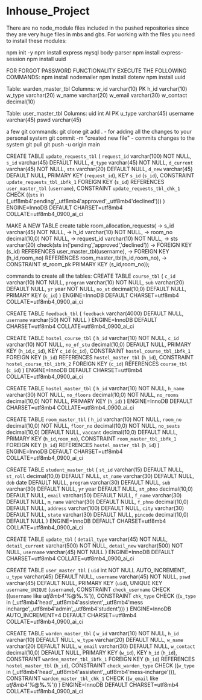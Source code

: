 # Inhouse_Project
There are no node_module files included in the pushed repositories since they are very huge files in mbs and gbs.
For working with the files you need to install these modules:

npm init -y
npm install express mysql body-parser
npm install express-session
npm install uuid

FOR FORGOT PASSWORD FUNCTIONALITY EXECUTE THE FOLLOWING COMMANDS:
npm install nodemailer
npm install dotenv
npm install uuid

Table: warden_master_tbl
Columns:
w_id varchar(10) PK 
h_id varchar(10) 
w_type varchar(20) 
w_name varchar(20) 
w_email varchar(30) 
w_contact decimal(10)

Table: user_master_tbl
Columns:
uid int AI PK 
u_type varchar(45) 
username varchar(45) 
pswd varchar(45)

a few git commands:
git clone <link of the code>
git add . - for adding all the changes to your personal system
git commit -m "created new file" - commits changes to the system 
git pull 
git push -u origin main


CREATE TABLE `update_requests_tbl` (
  `request_id` varchar(100) NOT NULL,
  `s_id` varchar(45) DEFAULT NULL,
  `d_type` varchar(45) NOT NULL,
  `d_current` varchar(45) NOT NULL,
  `sts` varchar(20) DEFAULT NULL,
  `d_new` varchar(45) DEFAULT NULL,
  PRIMARY KEY (`request_id`),
  KEY `s_id` (`s_id`),
  CONSTRAINT `update_requests_tbl_ibfk_1` FOREIGN KEY (`s_id`) REFERENCES `user_master_tbl` (`username`),
  CONSTRAINT `update_requests_tbl_chk_1` CHECK ((`sts` in (_utf8mb4'pending',_utf8mb4'approved',_utf8mb4'declined')))
) ENGINE=InnoDB DEFAULT CHARSET=utf8mb4 COLLATE=utf8mb4_0900_ai_ci

MAKE A NEW TABLE
create table room_allocation_requests(
    -> s_id varchar(45) NOT NULL,
    -> h_id varchar(10) NOT NULL,
    -> room_no decimal(10,0) NOT NULL,
    -> request_id varchar(10) NOT NULL,
    -> sts varchar(20) check(sts in('pending','approved','declined'))
    -> FOREIGN KEY (s_id) REFERENCES user_master_tbl(username),
    -> FOREIGN KEY (h_id,room_no) REFERENCES room_master_tbl(h_id,room_no),
    -> CONSTRAINT st_room_pk PRIMARY KEY (s_id,room_no));


commands to create all the tables:
CREATE TABLE `course_tbl` (
  `c_id` varchar(10) NOT NULL,
  `program` varchar(10) NOT NULL,
  `sub` varchar(20) DEFAULT NULL,
  `yr` year NOT NULL,
  `no_st` decimal(10,0) DEFAULT NULL,
  PRIMARY KEY (`c_id`)
) ENGINE=InnoDB DEFAULT CHARSET=utf8mb4 COLLATE=utf8mb4_0900_ai_ci

CREATE TABLE `feedback_tbl` (
  `feedback` varchar(4000) DEFAULT NULL,
  `username` varchar(50) NOT NULL
) ENGINE=InnoDB DEFAULT CHARSET=utf8mb4 COLLATE=utf8mb4_0900_ai_ci

CREATE TABLE `hostel_course_tbl` (
  `h_id` varchar(10) NOT NULL,
  `c_id` varchar(10) NOT NULL,
  `no_of_stu` decimal(10,0) DEFAULT NULL,
  PRIMARY KEY (`h_id`,`c_id`),
  KEY `c_id` (`c_id`),
  CONSTRAINT `hostel_course_tbl_ibfk_1` FOREIGN KEY (`h_id`) REFERENCES `hostel_master_tbl` (`h_id`),
  CONSTRAINT `hostel_course_tbl_ibfk_2` FOREIGN KEY (`c_id`) REFERENCES `course_tbl` (`c_id`)
) ENGINE=InnoDB DEFAULT CHARSET=utf8mb4 COLLATE=utf8mb4_0900_ai_ci

CREATE TABLE `hostel_master_tbl` (
  `h_id` varchar(10) NOT NULL,
  `h_name` varchar(30) NOT NULL,
  `no_floors` decimal(10,0) NOT NULL,
  `no_rooms` decimal(10,0) NOT NULL,
  PRIMARY KEY (`h_id`)
) ENGINE=InnoDB DEFAULT CHARSET=utf8mb4 COLLATE=utf8mb4_0900_ai_ci


CREATE TABLE `room_master_tbl` (
  `h_id` varchar(10) NOT NULL,
  `room_no` decimal(10,0) NOT NULL,
  `floor_no` decimal(10,0) NOT NULL,
  `no_seats` decimal(10,0) DEFAULT NULL,
  `vaccant` decimal(10,0) DEFAULT NULL,
  PRIMARY KEY (`h_id`,`room_no`),
  CONSTRAINT `room_master_tbl_ibfk_1` FOREIGN KEY (`h_id`) REFERENCES `hostel_master_tbl` (`h_id`)
) ENGINE=InnoDB DEFAULT CHARSET=utf8mb4 COLLATE=utf8mb4_0900_ai_ci

CREATE TABLE `student_master_tbl` (
  `st_id` varchar(15) DEFAULT NULL,
  `st_roll` decimal(10,0) DEFAULT NULL,
  `st_name` varchar(30) DEFAULT NULL,
  `dob` date DEFAULT NULL,
  `program` varchar(30) DEFAULT NULL,
  `sub` varchar(30) DEFAULT NULL,
  `yr` year DEFAULT NULL,
  `st_phno` decimal(10,0) DEFAULT NULL,
  `email` varchar(50) DEFAULT NULL,
  `f_name` varchar(30) DEFAULT NULL,
  `m_name` varchar(30) DEFAULT NULL,
  `f_phno` decimal(10,0) DEFAULT NULL,
  `address` varchar(100) DEFAULT NULL,
  `city` varchar(30) DEFAULT NULL,
  `state` varchar(30) DEFAULT NULL,
  `pincode` decimal(10,0) DEFAULT NULL
) ENGINE=InnoDB DEFAULT CHARSET=utf8mb4 COLLATE=utf8mb4_0900_ai_ci

CREATE TABLE `update_tbl` (
  `detail_type` varchar(45) NOT NULL,
  `detail_current` varchar(500) NOT NULL,
  `detail_new` varchar(500) NOT NULL,
  `username` varchar(45) NOT NULL
) ENGINE=InnoDB DEFAULT CHARSET=utf8mb4 COLLATE=utf8mb4_0900_ai_ci

CREATE TABLE `user_master_tbl` (
  `uid` int NOT NULL AUTO_INCREMENT,
  `u_type` varchar(45) DEFAULT NULL,
  `username` varchar(45) NOT NULL,
  `pswd` varchar(45) DEFAULT NULL,
  PRIMARY KEY (`uid`),
  UNIQUE KEY `username_UNIQUE` (`username`),
  CONSTRAINT `check_username` CHECK ((`username` like _utf8mb4'%_@__%.__%')),
  CONSTRAINT `chk_type` CHECK ((`u_type` in (_utf8mb4'head',_utf8mb4'assistent',_utf8mb4'mess incharge',_utf8mb4'admin',_utf8mb4'student')))
) ENGINE=InnoDB AUTO_INCREMENT=4 DEFAULT CHARSET=utf8mb4 COLLATE=utf8mb4_0900_ai_ci

CREATE TABLE `warden_master_tbl` (
  `w_id` varchar(10) NOT NULL,
  `h_id` varchar(10) DEFAULT NULL,
  `w_type` varchar(20) DEFAULT NULL,
  `w_name` varchar(20) DEFAULT NULL,
  `w_email` varchar(30) DEFAULT NULL,
  `w_contact` decimal(10,0) DEFAULT NULL,
  PRIMARY KEY (`w_id`),
  KEY `h_id` (`h_id`),
  CONSTRAINT `warden_master_tbl_ibfk_1` FOREIGN KEY (`h_id`) REFERENCES `hostel_master_tbl` (`h_id`),
  CONSTRAINT `check_warden_type` CHECK ((`w_type` in (_utf8mb4'head',_utf8mb4'assistent',_utf8mb4'mess-incharge'))),
  CONSTRAINT `warden_master_tbl_chk_1` CHECK ((`w_email` like _utf8mb4'%_@__%.__%'))
) ENGINE=InnoDB DEFAULT CHARSET=utf8mb4 COLLATE=utf8mb4_0900_ai_ci